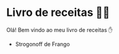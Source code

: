 # Livro de receitas :man_cook:

Olá! Bem vindo ao meu livro de receitas :hand:

- Strogonoff de Frango

